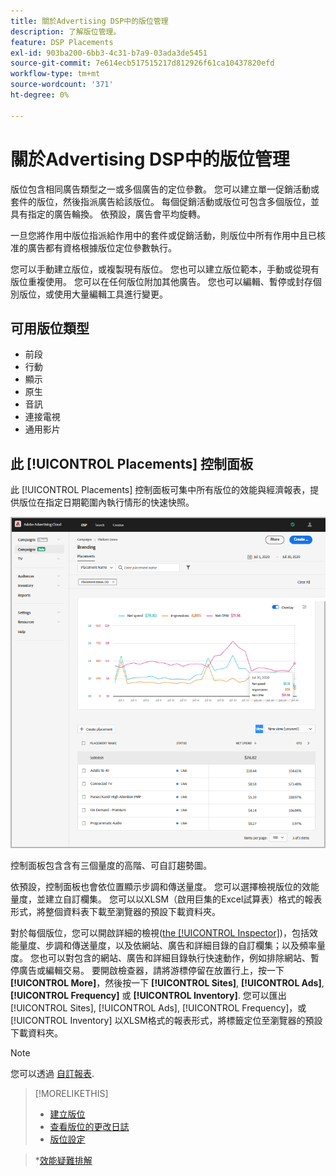```yaml
---
title: 關於Advertising DSP中的版位管理
description: 了解版位管理。
feature: DSP Placements
exl-id: 903ba200-6bb3-4c31-b7a9-03ada3de5451
source-git-commit: 7e614ecb517515217d812926f61ca10437820efd
workflow-type: tm+mt
source-wordcount: '371'
ht-degree: 0%

---
```


# 關於Advertising DSP中的版位管理

版位包含相同廣告類型之一或多個廣告的定位參數。 您可以建立單一促銷活動或套件的版位，然後指派廣告給該版位。 每個促銷活動或版位可包含多個版位，並具有指定的廣告輪換。 依預設，廣告會平均旋轉。

一旦您將作用中版位指派給作用中的套件或促銷活動，則版位中所有作用中且已核准的廣告都有資格根據版位定位參數執行。

您可以手動建立版位，或複製現有版位。 您也可以建立版位範本，手動或從現有版位重複使用。 您可以在任何版位附加其他廣告。 您也可以編輯、暫停或封存個別版位，或使用大量編輯工具進行變更。

## 可用版位類型

* 前段
* 行動
* 顯示
* 原生
* 音訊
* 連接電視
* 通用影片

## 此 [!UICONTROL Placements] 控制面板

此 [!UICONTROL Placements] 控制面板可集中所有版位的效能與經濟報表，提供版位在指定日期範圍內執行情形的快速快照。

![版位控制面板](/help/dsp/assets/placement-dashboard.png)

控制面板包含含有三個量度的高階、可自訂趨勢圖。

依預設，控制面板也會依位置顯示步調和傳送量度。 您可以選擇檢視版位的效能量度，並建立自訂欄集。 您可以以XLSM（啟用巨集的Excel試算表）格式的報表形式，將整個資料表下載至瀏覽器的預設下載資料夾。

對於每個版位，您可以開啟詳細的檢視([the [!UICONTROL Inspector]](/help/dsp/campaign-management/reports/campaign-reports-about.md))，包括效能量度、步調和傳送量度，以及依網站、廣告和詳細目錄的自訂欄集；以及頻率量度。 您也可以對包含的網站、廣告和詳細目錄執行快速動作，例如排除網站、暫停廣告或編輯交易。 要開啟檢查器，請將游標停留在放置行上，按一下 **[!UICONTROL More]**，然後按一下 **[!UICONTROL Sites]**, **[!UICONTROL Ads]**, **[!UICONTROL Frequency]** 或 **[!UICONTROL Inventory]**. 您可以匯出 [!UICONTROL Sites], [!UICONTROL Ads], [!UICONTROL Frequency]，或 [!UICONTROL Inventory]  以XLSM格式的報表形式，將標籤定位至瀏覽器的預設下載資料夾。

>[!NOTE]
>
>您可以透過 [自訂報表](/help/dsp/reports/report-about.md).

>[!MORELIKETHIS]
>
>* [建立版位](placement-create.md)
>* [查看版位的更改日誌](placement-change-log.md)
>* [版位設定](placement-settings.md)

   >*[效能疑難排解](/help/dsp/optimization/troubleshooting-performance.md)

